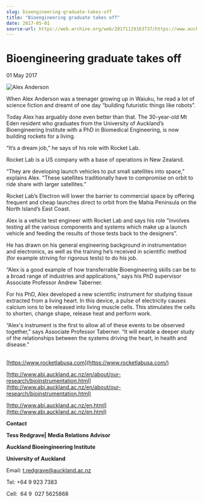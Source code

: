 ```yaml
---
slug: bioengineering-graduate-takes-off
title: "Bioengineering graduate takes off"
date: 2017-05-01
source-url: https://web.archive.org/web/20171119163737/https://www.auckland.ac.nz/en/about/news-events-and-notices/news/news-2017/04/bioengineering-graduate-takes-off.html
---
```

Bioengineering graduate takes off
=================================

01 May 2017

![Alex Anderson](https://www.auckland.ac.nz/en/about/news-events-and-notices/news/news-2017/04/bioengineering-graduate-takes-off/_jcr_content/par/textimage/image.img.jpg/1493613247079.jpg "Alex Anderson")

When Alex Anderson was a teenager growing up in Waiuku, he read a lot of science fiction and dreamt of one day “building futuristic things like robots”.

Today Alex has arguably done even better than that. The 30-year-old Mt Eden resident who graduates from the University of Auckland’s Bioengineering Institute with a PhD in Biomedical Engineering, is now building rockets for a living.

“It’s a dream job,” he says of his role with Rocket Lab.

Rocket Lab is a US company with a base of operations in New Zealand.

“They are developing launch vehicles to put small satellites into space,” explains Alex. “These satellites traditionally have to compromise on orbit to ride share with larger satellites.”

Rocket Lab’s Electron will lower the barrier to commercial space by offering frequent and cheap launches direct to orbit from the Mahia Peninsula on the North Island’s East Coast.

Alex is a vehicle test engineer with Rocket Lab and says his role “involves testing all the various components and systems which make up a launch vehicle and feeding the results of those tests back to the designers”.

He has drawn on his general engineering background in instrumentation and electronics, as well as the training he’s received in scientific method (for example striving for rigorous tests) to do his job.

“Alex is a good example of how transferrable Bioengineering skills can be to a broad range of industries and applications,” says his PhD supervisor Associate Professor Andrew Taberner.

For his PhD, Alex developed a new scientific instrument for studying tissue extracted from a living heart. In this device, a pulse of electricity causes calcium ions to be released into living muscle cells. This stimulates the cells to shorten, change shape, release heat and perform work.

“Alex's instrument is the first to allow all of these events to be observed together,” says Associate Professor Taberner. “It will enable a deeper study of the relationships​ between the systems driving the heart, in health and disease.”  
 

[https://www.rocketlabusa.com](https://www.rocketlabusa.com/)

[http://www.abi.auckland.ac.nz/en/about/our-research/bioinstrumentation.html](http://www.abi.auckland.ac.nz/en/about/our-research/bioinstrumentation.html)

[http://www.abi.auckland.ac.nz/en.html](http://www.abi.auckland.ac.nz/en.html)

**Contact**

**Tess Redgrave|** **Media Relations Advisor**

**Auckland Bioeingineering Institute**

**University of Auckland**

Email: [t.redgrave@auckland.ac.nz](mailto:t.redgrave@auckland.ac.nz)  

Tel: +64 9 923 7383

Cell:  64 9  027 5625868